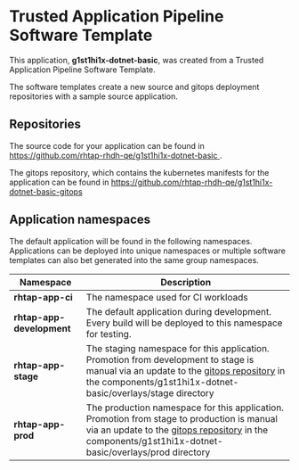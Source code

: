 # Trusted Application Pipeline Software Template

This application, **g1st1hi1x-dotnet-basic**, was created from a Trusted Application Pipeline Software Template.

The software templates create a new source and gitops deployment repositories with a sample source application. 

## Repositories

The source code for your application can be found in [https://github.com/rhtap-rhdh-qe/g1st1hi1x-dotnet-basic ](https://github.com/rhtap-rhdh-qe/g1st1hi1x-dotnet-basic ).
 
The gitops repository, which contains the kubernetes manifests for the application can be found in 
[https://github.com/rhtap-rhdh-qe/g1st1hi1x-dotnet-basic-gitops ](https://github.com/rhtap-rhdh-qe/g1st1hi1x-dotnet-basic-gitops ) 

## Application namespaces 

The default application will be found in the following namespaces. Applications can be deployed into unique namespaces or multiple software templates can also bet generated into the same group namespaces.  

|  Namespace   |  Description   |  
| -------- | -------- |
| **rhtap-app-ci** | The namespace used for CI workloads |
| **rhtap-app-development** | The default application during development. Every build will be deployed to this namespace for testing. |
| **rhtap-app-stage** | The staging namespace for this application. Promotion from development to stage is manual via an update to the [gitops repository](https://github.com/rhtap-rhdh-qe/g1st1hi1x-dotnet-basic-gitops ) in the components/g1st1hi1x-dotnet-basic/overlays/stage directory |
| **rhtap-app-prod** | The production namespace for this application. Promotion from stage to production is manual via an update to the [gitops repository](https://github.com/rhtap-rhdh-qe/g1st1hi1x-dotnet-basic-gitops ) in the components/g1st1hi1x-dotnet-basic/overlays/prod directory |